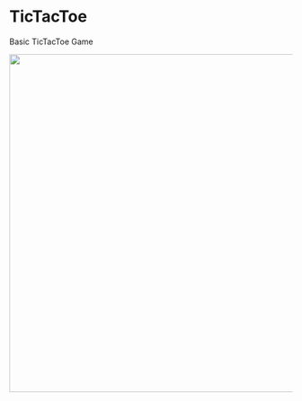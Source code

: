 # TicTacToe

Basic TicTacToe Game

<p align="center">
  <img src = TicTacToe/TicTacToeDemo.gif height="600">
</p>
